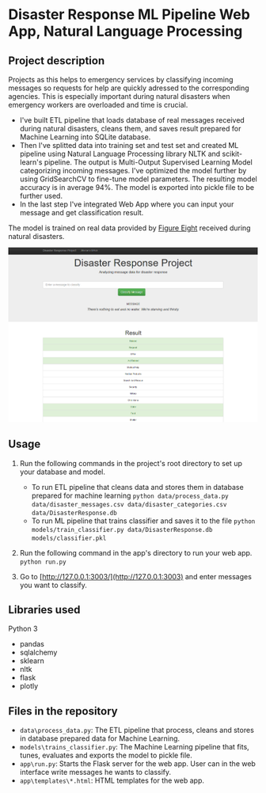 # Disaster Response ML Pipeline Web App, Natural Language Processing

## Project description
Projects as this helps to emergency services by classifying incoming messages 
so requests for help are quickly adressed to the corresponding agencies. 
This is especially important during natural disasters when emergency workers are overloaded and time is crucial.

- I've built ETL pipeline that loads database of real messages received during natural disasters, cleans them, and saves result prepared for Machine Learning into SQLite database.
- Then I've splitted data into training set and test set and created ML pipeline using Natural Language Processing library NLTK and scikit-learn's pipeline. The output is Multi-Output Supervised Learning Model categorizing incoming messages. I've optimized the model further by using GridSearchCV to fine-tune model parameters. The resulting model accuracy is in average 94%. The model is exported into pickle file to be further used.
- In the last step I've integrated Web App where you can input your message and get classification result.

The model is trained on real data provided by [Figure Eight](https://www.figure-eight.com/) received during natural disasters.

![Web Interface](project_screen.png)

## Usage
1. Run the following commands in the project's root directory to set up your database and model.

    - To run ETL pipeline that cleans data and stores them in database prepared for machine learning
        `python data/process_data.py data/disaster_messages.csv data/disaster_categories.csv data/DisasterResponse.db`
    - To run ML pipeline that trains classifier and saves it to the file
        `python models/train_classifier.py data/DisasterResponse.db models/classifier.pkl`

2. Run the following command in the app's directory to run your web app.
    `python run.py`

3. Go to [http://127.0.0.1:3003/](http://127.0.0.1:3003) and enter messages you want to classify.

## Libraries used
Python 3
- pandas
- sqlalchemy 
- sklearn
- nltk
- flask
- plotly

## Files in the repository
- `data\process_data.py`: The ETL pipeline that process, cleans and stores in database prepared data for Machine Learning.
- `models\trains_classifier.py`: The Machine Learning pipeline that fits, tunes, evaluates and exports the model to pickle file.
- `app\run.py`: Starts the Flask server for the web app. User can in the web interface write messages he wants to classify.
- `app\templates\*.html`: HTML templates for the web app.